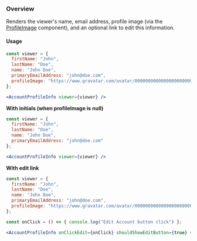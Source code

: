 ### Overview
Renders the viewer's name, email address, profile image (via the [ProfileImage](/#!/ProfileImage) component), and an optional link to edit this information.

#### Usage
```jsx
const viewer = {
  firstName: "John",
  lastName: "Doe",
  name: "John Doe",
  primaryEmailAddress: "john@doe.com",
  profileImage: "https://www.gravatar.com/avatar/00000000000000000000000000000000?d=identicon&f=y"
};

<AccountProfileInfo viewer={viewer} />
```

**With initials (when profileImage is null)**
```jsx
const viewer = {
  firstName: "John",
  lastName: "Doe",
  name: "John Doe",
  primaryEmailAddress: "john@doe.com"
};

<AccountProfileInfo viewer={viewer} />

```
**With edit link**
```jsx
const viewer = {
  firstName: "John",
  lastName: "Doe",
  name: "John Doe",
  primaryEmailAddress: "john@doe.com",
  profileImage: "https://www.gravatar.com/avatar/00000000000000000000000000000000?d=identicon&f=y"
};

const onClick = () => { console.log("Edit Account button click") };

<AccountProfileInfo onClickEdit={onClick} shouldShowEditButton={true} viewer={viewer} />
```
